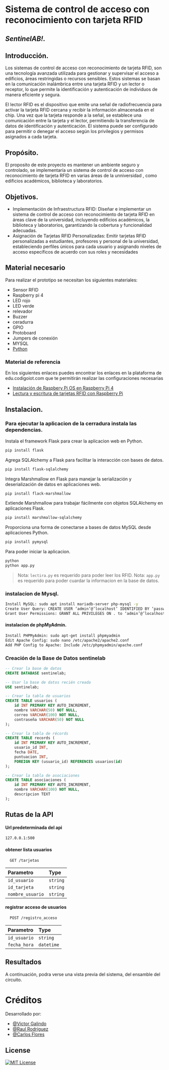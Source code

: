 # Sistema de control de acceso con reconocimiento con tarjeta RFID
## _SentinelAB!._

## Introducción.
Los sistemas de control de acceso con reconocimiento de tarjeta RFID, son una tecnología avanzada utilizada para gestionar y supervisar el acceso a edificios, áreas restringidas o recursos sensibles. Estos sistemas se basan en la comunicación inalámbrica entre una tarjeta RFID y un lector o receptor, lo que permite la identificación y autenticación de individuos de manera eficiente y segura.

El lector RFID es el dispositivo que emite una señal de radiofrecuencia para activar la tarjeta RFID cercana y recibir la información almacenada en el chip. Una vez que la tarjeta responde a la señal, se establece una comunicación entre la tarjeta y el lector, permitiendo la transferencia de datos de identificación y autenticación. El sistema puede ser configurado para permitir o denegar el acceso según los privilegios y permisos asignados a cada tarjeta.

## Propósito.
El proposito de este proyecto es mantener un ambiente seguro y controlado, se implementaría un sistema de control de acceso con reconocimiento de tarjeta RFID en varias áreas de la unniversidad , como edificios académicos, biblioteca y laboratorios.

## Objetivos.
- Implementación de Infraestructura RFID:
Diseñar e implementar un sistema de control de acceso con reconocimiento de tarjeta RFID en áreas clave de la universidad, incluyendo edificios académicos, la biblioteca y laboratorios, garantizando la cobertura y funcionalidad adecuadas.
-  Asignación de Tarjetas RFID Personalizadas:
Emitir tarjetas RFID personalizadas a estudiantes, profesores y personal de la universidad, estableciendo perfiles únicos para cada usuario y asignando niveles de acceso específicos de acuerdo con sus roles y necesidades


## Material necesario

Para realizar el prototipo se necesitan los siguientes materiales:

- Sensor RFID
- Raspberry pi 4
- LED rojo
- LED verde
- relevador
- Buzzer
- ceradurra
- GPIO 
- Protoboard
- Jumpers de conexión
- MYSQL
- [Python](https://www.python.org/)

### Material de referencia
En los siguientes enlaces puedes encontrar los enlaces en la plataforma de edu.codigoiot.com que te permitirán realizar las configuraciones necesarias 

- [Instalación de Raspbery Pi OS en Raspberry Pi 4](https://edu.codigoiot.com/mod/subcourse/view.php?id=3924)
- [Lectura y escritura de tarjetas RFID con Raspberry Pi](https://edu.codigoiot.com/mod/subcourse/view.php?id=3927)

## Instalacion.
### Para ejecutar la aplicacion de la cerradura instala las dependencias.

 Instala el framework Flask para crear la aplicacion web en Python.
 ```sh
pip install flask
```
 Agrega SQLAlchemy a Flask para facilitar la interacción con bases de datos.
 ```sh
pip install flask-sqlalchemy
```
  Integra Marshmallow en Flask para manejar la serialización y deserialización de datos en aplicaciones web.
  ```sh 
pip install flack-marshmallow
```
  Extiende Marshmallow para trabajar fácilmente con objetos SQLAlchemy en aplicaciones Flask.
  ```sh
pip install marshmallow-sqlalchemy
```
   Proporciona una forma de conectarse a bases de datos MySQL desde aplicaciones Python.
```sh
pip install pymysql
```

Para poder iniciar la aplicacion.
```sh
python 
python app.py
```
> Nota: `lectira.py` es requerido para poder leer los RFID.
> Nota: `app.py` es requerido para poder cuardar la informacion en la base de datos.

### instalacion de Mysql.
```sh
Install MySQL: sudo apt install mariadb-server php-mysql -y
Create User Query: CREATE USER ‘admin’@’localhost’ IDENTIFIED BY ‘password’;
Grant User Permissions: GRANT ALL PRIVILEGES ON . to ‘admin’@’localhost’ WITH GRANT OPTION;
```
#### instalacion de phpMyAdmin.
```sh
Install PHPMyAdmin: sudo apt-get install phpmyadmin
Edit Apache Config: sudo nano /etc/apache2/apache2.conf
Add PHP Config to Apache: Include /etc/phpmyadmin/apache.conf
```

### Creación de la Base de Datos sentinelab

```sql
-- Crear la base de datos
CREATE DATABASE sentinelab;

-- Usar la base de datos recién creada
USE sentinelab;

-- Crear la tabla de usuarios
CREATE TABLE usuarios (
    id INT PRIMARY KEY AUTO_INCREMENT,
    nombre VARCHAR(50) NOT NULL,
    correo VARCHAR(100) NOT NULL,
    contraseña VARCHAR(50) NOT NULL
);

-- Crear la tabla de récords
CREATE TABLE records (
    id INT PRIMARY KEY AUTO_INCREMENT,
    usuario_id INT,
    fecha DATE,
    puntuacion INT,
    FOREIGN KEY (usuario_id) REFERENCES usuarios(id)
);

-- Crear la tabla de asociaciones
CREATE TABLE asociaciones (
    id INT PRIMARY KEY AUTO_INCREMENT,
    nombre VARCHAR(100) NOT NULL,
    descripcion TEXT
);
```

## Rutas de la API
#### Url predeterminada del api
```sh
127.0.0.1:500
```
#### obtener lista usuarios
```http
  GET /tarjetas
```
| Parametro | Type     |
| :-------- | :------- |
| `id_usuario` | `string` |
| `id_tarjeta` | `string` | 
| `nombre_usuario` | `string` | 
####  registrar acceso de usuarios
```http
  POST /registro_acceso
 ```
 | Parametro | Type     |
| :-------- | :------- |
| `id_usuario` | `string` |
| `fecha_hora` | `datetime` |

## Resultados
A continuación, podra verse una vista previa del sistema, del ensamble del circuito.
 

# Créditos
Desarrollado por:
- [@Victor Galindo](https://www.github.com/biovoid19)
- [@Raul Rodriguez](https://www.github.com/RaulRodriguez050221)
- [@Carlos Flores](https://www.github.com/carlossf12)

## License
[![MIT License](https://img.shields.io/badge/License-MIT-green.svg)](https://choosealicense.com/licenses/mit/)